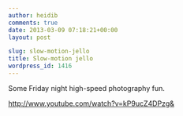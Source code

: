 ```yaml
---
author: heidib
comments: true
date: 2013-03-09 07:18:21+00:00
layout: post

slug: slow-motion-jello
title: Slow-motion jello
wordpress_id: 1416
---
```


Some Friday night high-speed photography fun.

http://www.youtube.com/watch?v=kP9ucZ4DPzg&
